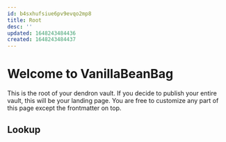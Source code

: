 ```yaml
---
id: b4sxhufsiue6pv9evqo2mp8
title: Root
desc: ''
updated: 1648243484436
created: 1648243484437
---
```

# Welcome to VanillaBeanBag

This is the root of your dendron vault. If you decide to publish your entire vault, this will be your landing page. You are free to customize any part of this page except the frontmatter on top.

## Lookup